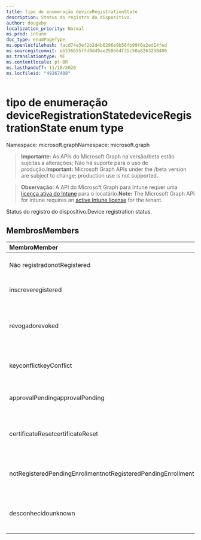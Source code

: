```yaml
---
title: tipo de enumeração deviceRegistrationState
description: Status do registro do dispositivo.
author: dougeby
localization_priority: Normal
ms.prod: intune
doc_type: enumPageType
ms.openlocfilehash: facd74e3ef2b2d4b6296e9b56fb99f6a2ed14fed
ms.sourcegitcommit: eb536655ffd8d49ae258664f35c50a8263238400
ms.translationtype: MT
ms.contentlocale: pt-BR
ms.lasthandoff: 11/18/2020
ms.locfileid: "49267408"
---
```

# <a name="deviceregistrationstate-enum-type"></a><span data-ttu-id="bdfc8-103">tipo de enumeração deviceRegistrationState</span><span class="sxs-lookup"><span data-stu-id="bdfc8-103">deviceRegistrationState enum type</span></span>

<span data-ttu-id="bdfc8-104">Namespace: microsoft.graph</span><span class="sxs-lookup"><span data-stu-id="bdfc8-104">Namespace: microsoft.graph</span></span>

> <span data-ttu-id="bdfc8-105">**Importante:** As APIs do Microsoft Graph na versão/beta estão sujeitas a alterações; Não há suporte para o uso de produção.</span><span class="sxs-lookup"><span data-stu-id="bdfc8-105">**Important:** Microsoft Graph APIs under the /beta version are subject to change; production use is not supported.</span></span>

> <span data-ttu-id="bdfc8-106">**Observação:** A API do Microsoft Graph para Intune requer uma [licença ativa do Intune](https://go.microsoft.com/fwlink/?linkid=839381) para o locatário.</span><span class="sxs-lookup"><span data-stu-id="bdfc8-106">**Note:** The Microsoft Graph API for Intune requires an [active Intune license](https://go.microsoft.com/fwlink/?linkid=839381) for the tenant.</span></span>

<span data-ttu-id="bdfc8-107">Status do registro do dispositivo.</span><span class="sxs-lookup"><span data-stu-id="bdfc8-107">Device registration status.</span></span>

## <a name="members"></a><span data-ttu-id="bdfc8-108">Membros</span><span class="sxs-lookup"><span data-stu-id="bdfc8-108">Members</span></span>
|<span data-ttu-id="bdfc8-109">Membro</span><span class="sxs-lookup"><span data-stu-id="bdfc8-109">Member</span></span>|<span data-ttu-id="bdfc8-110">Valor</span><span class="sxs-lookup"><span data-stu-id="bdfc8-110">Value</span></span>|<span data-ttu-id="bdfc8-111">Descrição</span><span class="sxs-lookup"><span data-stu-id="bdfc8-111">Description</span></span>|
|:---|:---|:---|
|<span data-ttu-id="bdfc8-112">Não registrado</span><span class="sxs-lookup"><span data-stu-id="bdfc8-112">notRegistered</span></span>|<span data-ttu-id="bdfc8-113">,0</span><span class="sxs-lookup"><span data-stu-id="bdfc8-113">0</span></span>|<span data-ttu-id="bdfc8-114">O dispositivo não está registrado.</span><span class="sxs-lookup"><span data-stu-id="bdfc8-114">The device is not registered.</span></span>|
|<span data-ttu-id="bdfc8-115">inscreve</span><span class="sxs-lookup"><span data-stu-id="bdfc8-115">registered</span></span>|<span data-ttu-id="bdfc8-116">duas</span><span class="sxs-lookup"><span data-stu-id="bdfc8-116">2</span></span>|<span data-ttu-id="bdfc8-117">O dispositivo está registrado.</span><span class="sxs-lookup"><span data-stu-id="bdfc8-117">The device is registered.</span></span>|
|<span data-ttu-id="bdfc8-118">revogado</span><span class="sxs-lookup"><span data-stu-id="bdfc8-118">revoked</span></span>|<span data-ttu-id="bdfc8-119">3D</span><span class="sxs-lookup"><span data-stu-id="bdfc8-119">3</span></span>|<span data-ttu-id="bdfc8-120">O dispositivo foi bloqueado, apagado ou desativado.</span><span class="sxs-lookup"><span data-stu-id="bdfc8-120">The device has been blocked, wiped or retired.</span></span>|
|<span data-ttu-id="bdfc8-121">keyconflict</span><span class="sxs-lookup"><span data-stu-id="bdfc8-121">keyConflict</span></span>|<span data-ttu-id="bdfc8-122">4 </span><span class="sxs-lookup"><span data-stu-id="bdfc8-122">4</span></span>|<span data-ttu-id="bdfc8-123">O dispositivo tem um conflito de teclas.</span><span class="sxs-lookup"><span data-stu-id="bdfc8-123">The device has a key conflict.</span></span>|
|<span data-ttu-id="bdfc8-124">approvalPending</span><span class="sxs-lookup"><span data-stu-id="bdfc8-124">approvalPending</span></span>|<span data-ttu-id="bdfc8-125">5 </span><span class="sxs-lookup"><span data-stu-id="bdfc8-125">5</span></span>|<span data-ttu-id="bdfc8-126">O dispositivo está aguardando aprovação.</span><span class="sxs-lookup"><span data-stu-id="bdfc8-126">The device is pending approval.</span></span>|
|<span data-ttu-id="bdfc8-127">certificateReset</span><span class="sxs-lookup"><span data-stu-id="bdfc8-127">certificateReset</span></span>|<span data-ttu-id="bdfc8-128">6 </span><span class="sxs-lookup"><span data-stu-id="bdfc8-128">6</span></span>|<span data-ttu-id="bdfc8-129">O certificado de dispositivo foi redefinido.</span><span class="sxs-lookup"><span data-stu-id="bdfc8-129">The device certificate has been reset.</span></span>|
|<span data-ttu-id="bdfc8-130">notRegisteredPendingEnrollment</span><span class="sxs-lookup"><span data-stu-id="bdfc8-130">notRegisteredPendingEnrollment</span></span>|<span data-ttu-id="bdfc8-131">7 </span><span class="sxs-lookup"><span data-stu-id="bdfc8-131">7</span></span>|<span data-ttu-id="bdfc8-132">O dispositivo não está registrado e registro pendente.</span><span class="sxs-lookup"><span data-stu-id="bdfc8-132">The device is not registered and pending enrollment.</span></span>|
|<span data-ttu-id="bdfc8-133">desconhecido</span><span class="sxs-lookup"><span data-stu-id="bdfc8-133">unknown</span></span>|<span data-ttu-id="bdfc8-134">8 </span><span class="sxs-lookup"><span data-stu-id="bdfc8-134">8</span></span>|<span data-ttu-id="bdfc8-135">O status do registro do dispositivo é desconhecido.</span><span class="sxs-lookup"><span data-stu-id="bdfc8-135">The device registration status is unknown.</span></span>|




